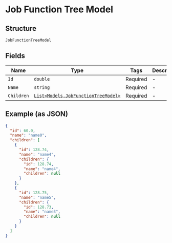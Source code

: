 
# Job Function Tree Model

## Structure

`JobFunctionTreeModel`

## Fields

| Name | Type | Tags | Description |
|  --- | --- | --- | --- |
| `Id` | `double` | Required | - |
| `Name` | `string` | Required | - |
| `Children` | [`List<Models.JobFunctionTreeModel>`](../../doc/models/job-function-tree-model.md) | Required | - |

## Example (as JSON)

```json
{
  "id": 60.0,
  "name": "name0",
  "children": [
    {
      "id": 128.74,
      "name": "name4",
      "children": {
        "id": 128.74,
        "name": "name4",
        "children": null
      }
    },
    {
      "id": 128.75,
      "name": "name5",
      "children": {
        "id": 128.73,
        "name": "name3",
        "children": null
      }
    }
  ]
}
```

